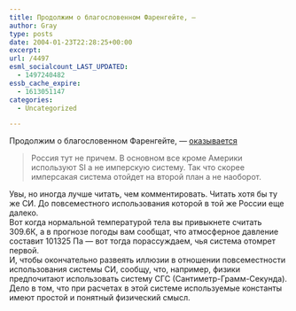 ```yaml
---
title: Продолжим о благословенном Фаренгейте, —
author: Gray
type: posts
date: 2004-01-23T22:28:25+00:00
excerpt:
url: /4497
esml_socialcount_LAST_UPDATED:
  - 1497240482
essb_cache_expire:
  - 1613051147
categories:
  - Uncategorized

---
```








Продолжим о благословенном Фаренгейте, &#8212; <a href="http://www.searchengines.ru/cgi-bin/blog/mt-comments.cgi?entry_id=2753" target="_blank">оказывается</a>

> Россия тут не причем. В основном все кроме Америки используют SI а не имперскую систему. Так что скорее имперсакая система отойдет на второй план а не наоборот.

Увы, но иногда лучше читать, чем комментировать. Читать хотя бы ту же СИ. До повсеместного использования которой в той же России еще далеко.  
Вот когда нормальной температурой тела вы привыкнете считать 309.6К, а в прогнозе погоды вам сообщат, что атмосферное давление составит 101325 Па &#8212; вот тогда порассуждаем, чья система отомрет первой.  
И, чтобы окончательно развеять иллюзии в отношении повсеместности использования системы СИ, сообщу, что, например, физики предпочитают использовать систему СГС (Сантиметр-Грамм-Секунда). Дело в том, что при расчетах в этой системе используемые константы имеют простой и понятный физический смысл.